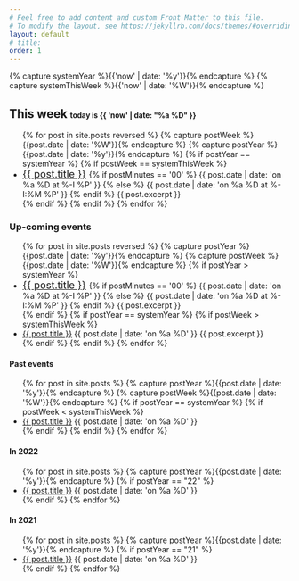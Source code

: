 ```yaml
---
# Feel free to add content and custom Front Matter to this file.
# To modify the layout, see https://jekyllrb.com/docs/themes/#overriding-theme-defaults
layout: default
# title: 
order: 1
---
```

{% capture systemYear %}{{'now' | date: '%y'}}{% endcapture %}
{% capture systemThisWeek %}{{'now' | date: '%W'}}{% endcapture %}
## **This week** <font size="2"> today is {{ 'now' | date: "%a %D" }} </font> 
<ul>
  {% for post in site.posts reversed %}
  {% capture postWeek %}{{post.date | date: '%W'}}{% endcapture %}
  {% capture postYear %}{{post.date | date: '%y'}}{% endcapture %}
  {% if postYear == systemYear %}
  {% if postWeek == systemThisWeek %}
      <li> 
      <font size="4">
      <a href="{{ post.url | prepend : site.baseurl | prepend: site.url }}">{{ post.title }}</a>
      </font>
      {% if postMinutes == '00' %}
        {{ post.date | date: 'on %a %D at %-I %P' }} 
      {% else %}
        {{ post.date | date: 'on %a %D at %-I:%M %P' }} 
      {% endif %}      
      {{ post.excerpt }}
      </li>
  {% endif %}
  {% endif %}
  {% endfor %}
</ul>


### __Up-coming events__
<ul>
  {% for post in site.posts reversed %}
  {% capture postYear %}{{post.date | date: '%y'}}{% endcapture %}
  {% capture postWeek %}{{post.date | date: '%W'}}{% endcapture %}
  {% if postYear > systemYear %}
      <li> 
      <font size="4">
      <a href="{{ post.url | prepend : site.baseurl | prepend: site.url }}">{{ post.title }}</a>
      </font>
      {% if postMinutes == '00' %}
        {{ post.date | date: 'on %a %D at %-I %P' }} 
      {% else %}
        {{ post.date | date: 'on %a %D at %-I:%M %P' }} 
      {% endif %}      
      {{ post.excerpt }}
      </li>
  {% endif %}
  {% if postYear == systemYear %}
    {% if postWeek > systemThisWeek %}
      <li> 
      <!-- <font size="4"> -->
      <a href="{{ post.url | prepend : site.baseurl | prepend: site.url }}">{{ post.title }}</a>
      <!-- </font> -->
      {{ post.date | date: 'on %a %D'  }} 
      {{ post.excerpt }}
      </li>
    {% endif %}
  {% endif %}
  {% endfor %}
</ul>


<!-- ### **Spring 2022 News**
  
- F2022 Advising Begins on March 21st. The 2022-2026 tentative course listing is available on the [webpage](https://www.csusb.edu/mathematics/undergraduate/advising) (Program and Course Resources, Item 7).
- CSUSB Putnam Team ranked 291/427.  -->

#### **Past events**
<ul>
  {% for post in site.posts %}
  {% capture postYear %}{{post.date | date: '%y'}}{% endcapture %}
  {% capture postWeek %}{{post.date | date: '%W'}}{% endcapture %}
  {% if postYear == systemYear %}
    {% if postWeek < systemThisWeek %}
      <li> 
      <!-- <font size="4"> -->
      <a href="{{ post.url | prepend : site.baseurl | prepend: site.url }}">{{ post.title }}</a>
      <!-- </font> -->
      {{ post.date | date: 'on %a %D'  }} 
      <!-- {{ post.excerpt }} -->
      </li>
    {% endif %}
  {% endif %}
  {% endfor %}
</ul>

#### **In 2022**
<ul>
  {% for post in site.posts %}
  {% capture postYear %}{{post.date | date: '%y'}}{% endcapture %}
    {% if postYear == "22" %}
        <li> 
        <a href="{{ post.url | prepend : site.baseurl | prepend: site.url }}">{{ post.title }}</a>
        {{ post.date | date: 'on %a %D'  }} 
        <!-- {{ postYear }} -->
        </li>
    {% endif %}
  {% endfor %}
</ul>

#### **In 2021**
<ul>
  {% for post in site.posts %}
  {% capture postYear %}{{post.date | date: '%y'}}{% endcapture %}
    {% if postYear == "21" %}
        <li> 
        <a href="{{ post.url | prepend : site.baseurl | prepend: site.url }}">{{ post.title }}</a>
        {{ post.date | date: 'on %a %D'  }} 
        <!-- {{ postYear }} -->
        </li>
    {% endif %}
  {% endfor %}
</ul>

<!-- ## SageMath -->

<!-- * Thanks to Pedro, if you want to try out [Sage](https://www.sagemath.org/), use your CSUSB credentials to login [myhorizon.csusb.edu](https://myhorizon.csusb.edu); for questions and comments contact Youngsu Kim.  -->
<!-- * If you need high-performance computing, please consider [HPC at CSUSB](https://www.csusb.edu/academic-technologies-innovation/xreal-lab-and-high-performance-computing/high-performance-0). -->

<!-- ---
layout: page
title: Google Forms (Under construction)
permalink: /Google-Forms/
tag: Google form
---
This page will include a Google form link to submit events.  -->

<!-- [jekyll][jekyll-organization]
[jekyll](https://github.com/jekyll/jekyll) -->